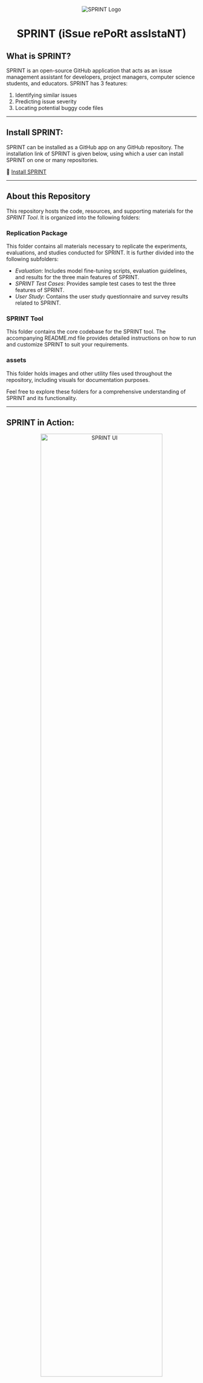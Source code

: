 <p align="center">
  <img src="assets/clara.jpg" alt="SPRINT Logo" />
</p>

<h1 align="center">SPRINT (iSsue rePoRt assIstaNT)</h1>

## What is SPRINT?

SPRINT is an open-source GitHub application that acts as an issue management assistant for developers, project managers, computer science students, and educators. SPRINT has 3 features:
1. Identifying similar issues  
2. Predicting issue severity  
3. Locating potential buggy code files  

---

## Install SPRINT:

SPRINT can be installed as a GitHub app on any GitHub repository. The installation link of SPRINT is given below, using which a user can install SPRINT on one or many repositories.

:link: [Install SPRINT](https://github.com/apps/sprint-issue-report-assistant)

---

## About this Repository

This repository hosts the code, resources, and supporting materials for the *SPRINT Tool*. It is organized into the following folders:

### Replication Package
This folder contains all materials necessary to replicate the experiments, evaluations, and studies conducted for SPRINT. It is further divided into the following subfolders:
- *Evaluation*: Includes model fine-tuning scripts, evaluation guidelines, and results for the three main features of SPRINT.
- *SPRINT Test Cases*: Provides sample test cases to test the three features of SPRINT.
- *User Study*: Contains the user study questionnaire and survey results related to SPRINT.

### SPRINT Tool
This folder contains the core codebase for the SPRINT tool. The accompanying README.md file provides detailed instructions on how to run and customize SPRINT to suit your requirements.

### assets
This folder holds images and other utility files used throughout the repository, including visuals for documentation purposes.

Feel free to explore these folders for a comprehensive understanding of SPRINT and its functionality.

---

## SPRINT in Action:

<p align="center">
  <img src="assets/sprint_usage_scenario.png" alt="SPRINT UI" style="width:80%;" />
</p>

When a new issue is reported, SPRINT fetches that issue and analyzes it. After analysis, SPRINT generates comments and labels for its three features:

1. *Similar Issue Detection*:  
   SPRINT generates a comment containing the list of potential similar issues' (if any) ID, title, and URL. Users can click on that URL to inspect the issues further. If one or more similar issues exist, SPRINT labels the reported issue as "Duplicate".

2. *Severity Prediction*:  
   SPRINT classifies the reported issue into one of five severity levels:
   - *Blocker*: Issue stops all operations; requires immediate resolution.
   - *Critical*: Issue causes major failure; disrupts core functionality.
   - *Major*: Issue affects primary features but has workarounds.
   - *Minor*: Issue impacts secondary features; low operational impact.
   - *Trivial*: Issue has minimal or cosmetic effects only.

   After classifying the severity level, SPRINT creates a label of that severity and attaches it to the reported issue.

3. *Bug Localization*:  
   SPRINT generates a comment containing a list of code files along with their URLs that likely require modification to solve the issues. The code file URLs can take the users to the respective code files for further inspection. 

---

## SPRINT's Architecture:

SPRINT is implemented using Python's Flask framework under the following architecture:  

<p align="center">
  <img src="assets/architecture.png" alt="SPRINT Architecture" />
</p>


1. *Issue Indexer*:  
   - Fetches and stores existing issues in a local database for efficient access and analysis.  
   - Applies page-based indexing to partition issues for efficient fetching.  

2. *GitHub Event Listener*:  
   - Monitors new issues using GitHub Webhooks and fetches them for processing.  
   - Sends the reported issues and code files to other components for further analysis.
   - Formats the output of the feature components and send them back to GitHub.  

3. *Issue Management Component*:  
   - Identifies duplicate issues by analyzing textual similarity.  
   - Classifies reported issues into five severity levels: blocker, critical, major, minor, or trivial.  
   - Predicts potential buggy code files that might require modification to solve the issue.

6. *Other Utilities*:  
   - *Process Pool Executor*: Enables multiprocessing to analyze issues concurrently for faster processing.  
   - *Data Storage*: SPRINT uses a local relational database to store and index issues for efficient fetching and synchronization with GitHub.  
   - *Model Library*: Leverages fine-tuned machine learning models for text analysis and predictions.  


--- 

## How can I contribute to SPRINT?

We are more than happy to receive your contributions (any kind of contributions). If you have an idea of a feature or enhancement, or if you find a bug, please open an issue (or a pull request). If you have questions, feel free to contact us: <a href="https://github.com/adnan23062000">Ahmed Adnan</a> (bsse1131@iit.du.ac.bd),  <a href="https://github.com/antu-saha">Antu Saha</a> (asaha02@wm.edu), and <a href="">Oscar Chaparro</a> (oscarch@wm.edu)

---
  
## How do I customize and run SPRINT on my server?
SPRINT is a tool for bug report duplicate detection, severity prediction and bug localization. A user can run SPRINT and customize it by following the instructions given below. We have also made our .env file public so that users can get an idea of which variable names to use and which values are required in those variables.

*Step 1:* 

Clone the repository 

*Step 2:* 

Download the Models 

You can download our fine-tuned models for the 3 features from here: [models](https://drive.google.com/drive/folders/1IQdWRwUKVGmU-8p4PNbWd4vTxIAuaoNY?usp=sharing). 

After downloading, put them in your preferable location and add the location path (the path of the downloaded folders with feature names; e.g. 'modelDupBr', 'modelPrioritySeverity') in the .env file. Add model paths for each of the 3 features in the .env file in variables ''DUPLICATE_BR_MODEL_PATH', 'SEVERITY_PREDICTION_MODEL_PATH', 'BUGLOCALIZATION_MODEL_PATH'.

You can also use your own fine-tuned models. You just need to add your model path in the .env file.

[n.b. - The bug localization model (Llama-7b-chat-finetune) requires a GPU of the ampere family to load the shards to run, the entire project and the models require about 20gb of space]


*Step 3:*

Install ngrok from (https://ngrok.com/download) [This will create a secure tunnel from a public endpoint (Github repository) to a locally running network service (our project running in localhost)]


*Step 4:* 

Create a new GitHub application. You need to go to the following path:

   Settings -> Developer's Settings -> New GitHub App

Make sure in ‘Repository Permissions’ section of the GitHub application, there is Read and Write access to ‘Actions’, ‘Webhooks’ and ‘Issues’. After saving the GitHub application, there will be an option to Generate a private access token (this token will enable permission for SPRINT to fetch and post data to a user’s Github repositories). Generate this token and then copy and paste app id, client id, and github private access token/private key to the .env file of the cloned code.



*Step 5:*  

Open the cloned project in IDE and install the required dependencies. You can use our [requirements.txt](https://github.com/sea-lab-wm/sprint_issue_report_assistant_tool/blob/main/SPRINT%20Tool/requirements.txt) file for this. Then, run the following 2 commands in 2 different terminals:  

ngrok http 5000

python main.py
# or
python -m main


*Step 6:*

Go to the repository where you need to run the tool. Go to -

Settings -> Webhooks -> Add Webhook 

Then copy the forwarding address shown after running the command ngrok http 5000 or ./ngrok http 5000 (if ngrok.exe is in your SPRINT Tool folder)  into the Payload URL section of Add Webhook. 


Make sure ‘Which events would you like to trigger this webhook?’ section has ‘Issues’, ‘Issue Comments’ and ‘Labels’ checkboxes checked


*Step 7:*

Create issues in that repository and see SPRINT work

---

# SPRINT API Documentation

## Overview
SPRINT provides three features: *Duplicate Issue Detection*, *Severity Prediction*, and *Bug Localization*. Each feature is implemented as a Python function-based API and can be used within your project. Below is a guide on how to interact with these APIs, the expected inputs, outputs, and how to modify or customize their behavior.

---

## 1. Duplicate Issue Detection

### *Function*
DuplicateDetection(sent1, sent2, issue_id)

### *Purpose*
Compares a new issue with an existing one to detect duplicates based on textual similarity.

### *Input Parameters*
- sent1: String. The title or description of the new issue.
- sent2: String. The title or description of the existing issue to compare against.
- issue_id: Integer. The ID of the issue being compared.

### *Output*
- *Returns:*
Integer  
  - 1: Duplicate.  
  - 0: Not a duplicate.

### *Customization*
- *Model Path:* Update the DUPLICATE_BR_MODEL_PATH environment variable in .env to change the pre-trained model.  
- *Model Hyperparameters:* Modify the tokenizer settings (max_length, padding) or replace the model architecture if needed.  
- *Parallel Processing:* The APIs support multiprocessing for faster execution using a multiprocessing pool. Customize the chunkify logic or the number of processes (processes=4) to suit your system’s capabilities.

---

## 2. Severity Prediction

### *Function*
SeverityPrediction(input_text)

### *Purpose*
Predicts the severity level of a reported issue based on its textual content.

### *Input Parameters*
- input_text: String. The combined title and description of the issue.

### *Output*
- *Returns:*
String. One of the following severity levels:
  - Blocker, Critical, Major, Minor, Trivial.

### *Customization*
- *Model Path:* Update the SEVERITY_PREDICTION_MODEL_PATH in .env.  
- *Severity Classes:* Adjust the severity classification mapping in GetSeverityPriorityClass if custom labels are needed:
  ```python
  severity_classes = {
      0: "Blocker",
      1: "Major",
      2: "Minor",
      3: "Trivial",
      4: "Critical",
  }


## 3. Bug Localization

### *Function*
BugLocalization(issue_data, repo_full_name, code_files_list)

### *Purpose*
Predicts the most likely buggy code files that might require modification to fix the issue.

### *Input Parameters*
- issue_data: String. The combined title and description of the issue.  
- repo_full_name: String. The repository’s full name (e.g., org/repo).  
- code_files_list: List of Strings. Paths to all code files in the repository.

### *Output*
- *Returns:*
List of Strings. File paths for the top 5–6 predicted buggy files.

### *Customization*
- *Model Path:* Update the BUGLOCALIZATION_MODEL_PATH in .env.  
- *Prompt:* Modify the prompt string in the function to adjust the question or context provided to the model.  
- *Quantization Settings:* Fine-tune the BitsAndBytesConfig if you need to optimize model performance for specific hardware.

---

### *General Notes*

#### *Environment Configuration*
All three features rely on pre-trained models and their paths are defined in .env. SPRINT's three features can support many transformer-based models and LLMs. Update the following environment variables to add your customized model paths:
- DUPLICATE_BR_MODEL_PATH  
- SEVERITY_PREDICTION_MODEL_PATH  
- BUGLOCALIZATION_MODEL_PATH

#### *Model Replacement*
To use custom models:
1. Fine-tune your models for tasks like classification or text similarity.
2. Save the models to a local directory.
3. Update the corresponding model paths in the .env file.

---

# Extending SPRINT with New Features

## Overview
SPRINT is designed to be modular and extensible, allowing developers to easily add new features. This guide provides a brief overview of how to create a new feature as a functional API and integrate it into SPRINT.

---

## Steps to Add a New Feature

### 1. *Define the Feature*
Identify the new functionality you want to add. Clearly define:
- *Purpose*: What problem does the feature solve?
- *Inputs*: What data does it require?
- *Outputs*: What will the feature return or produce?

### 2. *Create the Feature Functional API*

1. *Set Up the Model/Logic*
   - If the feature requires a machine learning model, train or fine-tune a model specific to the task.
   - Save the model and its tokenizer in a local directory.
   - Define the model's path in the .env file for easy configuration.

2. *Implement the API*
   Write a Python function that encapsulates the feature's logic. Use SPRINT's existing APIs as templates. Ensure:
   - The function accepts clear input parameters.
   - The function processes the inputs and produces outputs efficiently.
   - Proper error handling is included.

3. *Integrate the New Feature into SPRINT*  
   Update the Process Logic  

   Modify the processIssueEvents.py file to include calls to the new feature API. All the GitHub issues after fetching can be used from this code file according to the requirements.
   Example:  

   ```python
   # Call the new feature
   new_feature_result = NewFeature(input_issue_data)
   create_comment(repo_full_name, issue_number, new_feature_result)

4. *Add Configuration*

   Add environment variables for the new feature in the .env file (e.g., model paths, hyperparameters).

5.   *Update Outputs*

   Decide how the results from the new feature will be presented. For example:
   - Add comments to GitHub issues.
   - Attach labels based on the feature's output.

---
